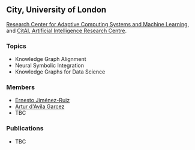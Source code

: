 ## City, University of London

[Research Center for Adaptive Computing Systems and Machine Learning](https://researchcentres.city.ac.uk/machine-learning), and [CitAI, Artificial Intelligence Research Centre](https://cit-ai.net/).

### Topics
- Knowledge Graph Alignment
- Neural Symbolic Integration
- Knowledge Graphs for Data Science

### Members
- [Ernesto Jiménez-Ruiz](https://www.city.ac.uk/about/people/academics/ernesto-jimenez-ruiz)
- [Artur d'Avila Garcez](https://www.city.ac.uk/about/people/academics/artur-davila-garcez)
- TBC

### Publications
- TBC
